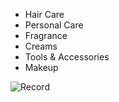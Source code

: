 - Hair Care
- Personal Care
- Fragrance
- Creams
- Tools & Accessories
- Makeup

![Record](https://github.com/Abdulsametdursun/E-Commerce.React/blob/main/Record.gif.gif)
 
 
